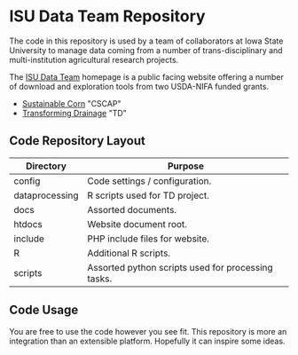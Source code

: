 # ISU Data Team Repository

The code in this repository is used by a team of collaborators at Iowa State University to manage data coming from a number of trans-disciplinary and multi-institution agricultural research projects.

The [ISU Data Team](https://datateam.agron.iastate.edu) homepage is a public facing website offering a number of download and exploration tools from two USDA-NIFA funded grants.

- [Sustainable Corn](https://sustainablecorn.org) "CSCAP"
- [Transforming Drainage](https://transformingdrainage.org) "TD"

## Code Repository Layout

Directory | Purpose
--- | ---
config | Code settings / configuration.
dataprocessing | R scripts used for TD project.
docs | Assorted documents.
htdocs | Website document root.
include | PHP include files for website.
R | Additional R scripts.
scripts | Assorted python scripts used for processing tasks.

## Code Usage

You are free to use the code however you see fit.  This repository is more an integration than an extensible platform.  Hopefully it can inspire some ideas.
